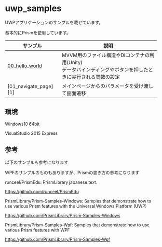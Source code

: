 # uwp_samples
UWPアプリケーションのサンプルを載せています。

基本的にPrismを使用しています。

| サンプル | 説明 |
-----------|-------------|
| [00_hello_world][0] | MVVM用のファイル構造やDIコンテナの利用(Unity)<br>データバインディングやボタンを押したときに実行される関数の設定
| [01_navigate_page][1] | メインページからのパラメータを受け渡して画面遷移


[0]: 00_hello_world/
[0]: 00_navigate_page/


## 環境
Windows10 64bit

VisualStudio 2015 Express

## 参考
以下のサンプルも参考になります

WPFのサンプルのものもありますが、Prismの書き方の参考になります

runceel/PrismEdu: PrismLibrary japanese text.

https://github.com/runceel/PrismEdu

PrismLibrary/Prism-Samples-Windows: Samples that demonstrate how to use various Prism features with the Universal Windows Platform (UWP)

https://github.com/PrismLibrary/Prism-Samples-Windows

PrismLibrary/Prism-Samples-Wpf: Samples that demonstrate how to use various Prism features with WPF

https://github.com/PrismLibrary/Prism-Samples-Wpf




